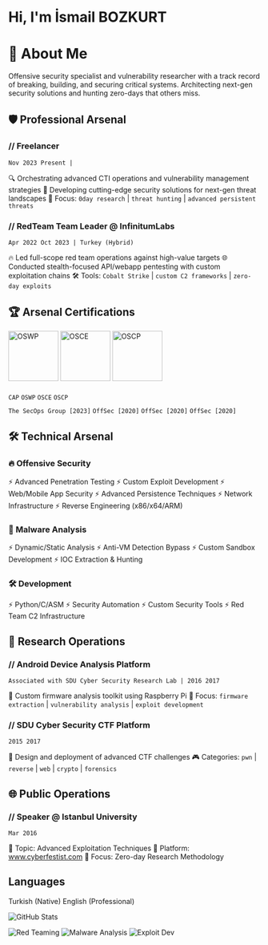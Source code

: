 # Hi, I'm İsmail BOZKURT

# 💫 About Me

Offensive security specialist and vulnerability researcher with a track record of breaking, building, and securing critical systems. Architecting next-gen security solutions and hunting zero-days that others miss.

## 🛡️ Professional Arsenal

### // Freelancer

`Nov 2023 Present |`

🔍 Orchestrating advanced CTI operations and vulnerability management strategies
🚀 Developing cutting-edge security solutions for next-gen threat landscapes
🎯 Focus: `0day research` | `threat hunting` | `advanced persistent threats`

### // RedTeam Team Leader @ InfinitumLabs

`Apr 2022 Oct 2023 | Turkey (Hybrid)`

🔥 Led full-scope red team operations against high-value targets
🌐 Conducted stealth-focused API/webapp pentesting with custom exploitation chains
🛠️ Tools: `Cobalt Strike` | `custom C2 frameworks` | `zero-day exploits`

## 🏆 Arsenal Certifications

<div align="left">
  <img src="https://templates.images.credential.net/16776823122090017879526713130770.png" alt="OSWP" width="100" height="100" />
  <img src="https://templates.images.credential.net/16776822423126238551944601227169.png" alt="OSCE" width="100" height="100" />
  <img src="https://templates.images.credential.net/1677682410975725023965573912354.png" alt="OSCP" width="100" height="100" />
</div>

<div align="left" style="margin-top: 20px;">
  <code>CAP</code> <code>OSWP</code> <code>OSCE</code> <code>OSCP</code>
</div>

<div align="left" style="margin-top: 10px;">
  <code>The SecOps Group [2023]</code> <code>OffSec [2020]</code> <code>OffSec [2020]</code> <code>OffSec [2020]</code>
</div>

## 🛠️ Technical Arsenal

### 🔥 Offensive Security

⚡ Advanced Penetration Testing
⚡ Custom Exploit Development
⚡ Web/Mobile App Security
⚡ Advanced Persistence Techniques
⚡ Network Infrastructure
⚡ Reverse Engineering (x86/x64/ARM)

### 🦠 Malware Analysis

⚡ Dynamic/Static Analysis
⚡ Anti-VM Detection Bypass
⚡ Custom Sandbox Development
⚡ IOC Extraction & Hunting

### 🛠️ Development

⚡ Python/C/ASM
⚡ Security Automation
⚡ Custom Security Tools
⚡ Red Team C2 Infrastructure

## 🚀 Research Operations

### // Android Device Analysis Platform

`Associated with SDU Cyber Security Research Lab | 2016 2017`

📱 Custom firmware analysis toolkit using Raspberry Pi
🔬 Focus: `firmware extraction` | `vulnerability analysis` | `exploit development`

### // SDU Cyber Security CTF Platform

`2015 2017`

🏁 Design and deployment of advanced CTF challenges
🎮 Categories: `pwn` | `reverse` | `web` | `crypto` | `forensics`

## 🌐 Public Operations

### // Speaker @ Istanbul University

`Mar 2016`

🎤 Topic: Advanced Exploitation Techniques
🔗 Platform: www.cyberfestist.com
🎯 Focus: Zero-day Research Methodology

## Languages

Turkish (Native)
English (Professional)

<img src="https://github-readme-stats.vercel.app/api?username=ismailbozkurt&show_icons=true&theme=radical" alt="GitHub Stats"  />

![Red Teaming](https://img.shields.io/badge/Red%20Teaming-Expert-red)
![Malware Analysis](https://img.shields.io/badge/Malware%20Analysis-Advanced-blue)
![Exploit Dev](https://img.shields.io/badge/Exploit%20Dev-Expert-purple)
